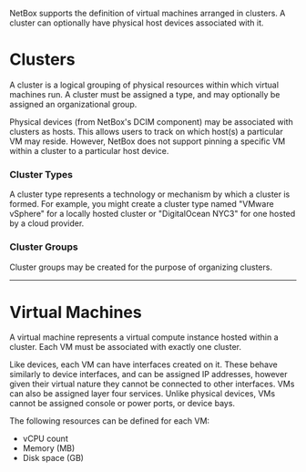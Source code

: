 NetBox supports the definition of virtual machines arranged in clusters. A cluster can optionally have physical host devices associated with it.

# Clusters

A cluster is a logical grouping of physical resources within which virtual machines run. A cluster must be assigned a type, and may optionally be assigned an organizational group.

Physical devices (from NetBox's DCIM component) may be associated with clusters as hosts. This allows users to track on which host(s) a particular VM may reside. However, NetBox does not support pinning a specific VM within a cluster to a particular host device.

### Cluster Types

A cluster type represents a technology or mechanism by which a cluster is formed. For example, you might create a cluster type named "VMware vSphere" for a locally hosted cluster or "DigitalOcean NYC3" for one hosted by a cloud provider.

### Cluster Groups

Cluster groups may be created for the purpose of organizing clusters.

---

# Virtual Machines

A virtual machine represents a virtual compute instance hosted within a cluster. Each VM must be associated with exactly one cluster.

Like devices, each VM can have interfaces created on it. These behave similarly to device interfaces, and can be assigned IP addresses, however given their virtual nature they cannot be connected to other interfaces. VMs can also be assigned layer four services. Unlike physical devices, VMs cannot be assigned console or power ports, or device bays.

The following resources can be defined for each VM:

* vCPU count
* Memory (MB)
* Disk space (GB)
